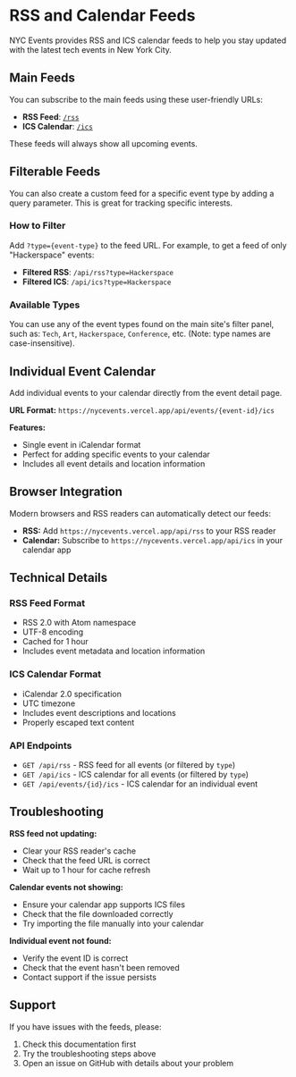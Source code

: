# RSS and Calendar Feeds

NYC Events provides RSS and ICS calendar feeds to help you stay updated with the latest tech events in New York City.

## Main Feeds

You can subscribe to the main feeds using these user-friendly URLs:

- **RSS Feed**: [`/rss`](https://nycevents.vercel.app/rss)
- **ICS Calendar**: [`/ics`](https://nycevents.vercel.app/ics)

These feeds will always show all upcoming events.

## Filterable Feeds

You can also create a custom feed for a specific event type by adding a query parameter. This is great for tracking specific interests.

### How to Filter

Add `?type={event-type}` to the feed URL. For example, to get a feed of only "Hackerspace" events:

- **Filtered RSS**: `/api/rss?type=Hackerspace`
- **Filtered ICS**: `/api/ics?type=Hackerspace`

### Available Types
You can use any of the event types found on the main site's filter panel, such as: `Tech`, `Art`, `Hackerspace`, `Conference`, etc. (Note: type names are case-insensitive).

## Individual Event Calendar

Add individual events to your calendar directly from the event detail page.

**URL Format:** `https://nycevents.vercel.app/api/events/{event-id}/ics`

**Features:**
- Single event in iCalendar format
- Perfect for adding specific events to your calendar
- Includes all event details and location information

## Browser Integration

Modern browsers and RSS readers can automatically detect our feeds:

- **RSS:** Add `https://nycevents.vercel.app/api/rss` to your RSS reader
- **Calendar:** Subscribe to `https://nycevents.vercel.app/api/ics` in your calendar app

## Technical Details

### RSS Feed Format
- RSS 2.0 with Atom namespace
- UTF-8 encoding
- Cached for 1 hour
- Includes event metadata and location information

### ICS Calendar Format
- iCalendar 2.0 specification
- UTC timezone
- Includes event descriptions and locations
- Properly escaped text content

### API Endpoints
- `GET /api/rss` - RSS feed for all events (or filtered by `type`)
- `GET /api/ics` - ICS calendar for all events (or filtered by `type`)
- `GET /api/events/{id}/ics` - ICS calendar for an individual event

## Troubleshooting

**RSS feed not updating:**
- Clear your RSS reader's cache
- Check that the feed URL is correct
- Wait up to 1 hour for cache refresh

**Calendar events not showing:**
- Ensure your calendar app supports ICS files
- Check that the file downloaded correctly
- Try importing the file manually into your calendar

**Individual event not found:**
- Verify the event ID is correct
- Check that the event hasn't been removed
- Contact support if the issue persists

## Support

If you have issues with the feeds, please:
1. Check this documentation first
2. Try the troubleshooting steps above
3. Open an issue on GitHub with details about your problem 
